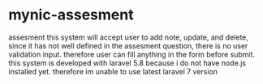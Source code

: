 # mynic-assesment
assesment
this system will accept user to add note, update, and delete, since it has not well defined in the assesment question, there is no user validation input. therefore user can fill anything in the form before submit.
this system is developed with laravel 5.8 because i do not have node.js installed yet. therefore im unable to use latest laravel 7 version
